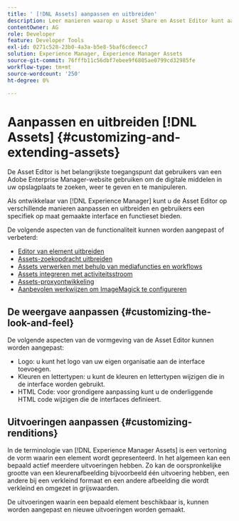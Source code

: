 ```yaml
---
title: ' [!DNL Assets] aanpassen en uitbreiden'
description: Leer manieren waarop u Asset Share en Asset Editor kunt aanpassen en uitbreiden, waarmee gebruikers een specifiek op maat gemaakte interface en een set functies krijgen.
contentOwner: AG
role: Developer
feature: Developer Tools
exl-id: 0271c528-23b0-4a3a-b5e8-5baf6cdeecc7
solution: Experience Manager, Experience Manager Assets
source-git-commit: 76fffb11c56dbf7ebee9f6805ae0799cd32985fe
workflow-type: tm+mt
source-wordcount: '250'
ht-degree: 0%

---
```


# Aanpassen en uitbreiden [!DNL Assets] {#customizing-and-extending-assets}

De Asset Editor is het belangrijkste toegangspunt dat gebruikers van een Adobe Enterprise Manager-website gebruiken om de digitale middelen in uw opslagplaats te zoeken, weer te geven en te manipuleren.

Als ontwikkelaar van [!DNL Experience Manager] kunt u de Asset Editor op verschillende manieren aanpassen en uitbreiden en gebruikers een specifiek op maat gemaakte interface en functieset bieden.

De volgende aspecten van de functionaliteit kunnen worden aangepast of verbeterd:

* [Editor van element uitbreiden](asseteditorx.md)
* [Assets-zoekopdracht uitbreiden](searchx.md)
* [Assets verwerken met behulp van mediafuncties en workflows](media-handlers.md)
* [Assets integreren met activiteitsstroom](extending-activity-stream.md)
* [Assets-proxyontwikkeling](proxy.md)
* [Aanbevolen werkwijzen om ImageMagick te configureren](best-practices-for-imagemagick.md)

## De weergave aanpassen {#customizing-the-look-and-feel}

De volgende aspecten van de vormgeving van de Asset Editor kunnen worden aangepast:

* Logo: u kunt het logo van uw eigen organisatie aan de interface toevoegen.
* Kleuren en lettertypen: u kunt de kleuren en lettertypen wijzigen die in de interface worden gebruikt.
* HTML Code: voor grondigere aanpassing kunt u de onderliggende HTML code wijzigen die de interfaces definieert.

## Uitvoeringen aanpassen {#customizing-renditions}

In de terminologie van [!DNL Experience Manager Assets] is een vertoning de vorm waarin een element wordt gepresenteerd. In het algemeen kan een bepaald actief meerdere uitvoeringen hebben. Zo kan de oorspronkelijke grootte van een kleurenafbeelding bijvoorbeeld één uitvoering hebben, een andere bij een verkleind formaat en een andere afbeelding die wordt verkleind en omgezet in grijswaarden.

De uitvoeringen waarin een bepaald element beschikbaar is, kunnen worden aangepast en nieuwe uitvoeringen worden gemaakt.
